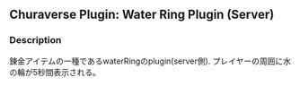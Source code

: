 ## Churaverse Plugin: Water Ring Plugin (Server)

### Description

錬金アイテムの一種であるwaterRingのplugin(server側).
プレイヤーの周囲に水の輪が5秒間表示される。
